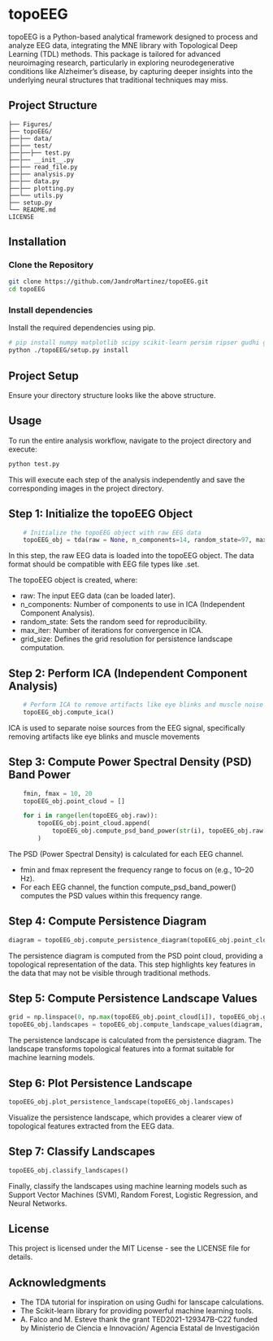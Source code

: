 # topoEEG

topoEEG is a Python-based analytical framework designed to process and analyze EEG data, integrating the MNE library with Topological Deep Learning (TDL) methods. This package is tailored for advanced neuroimaging research, particularly in exploring neurodegenerative conditions like Alzheimer’s disease, by capturing deeper insights into the underlying neural structures that traditional techniques may miss.


## Project Structure
```
├── Figures/
├── topoEEG/
├──├── data/
├──├── test/
├──├──├── test.py
├──├── __init__.py
├──├── read_file.py
├──├── analysis.py
├──├── data.py
├──├── plotting.py
├──└── utils.py
├── setup.py
└── README.md
LICENSE
```

## Installation

### Clone the Repository

```bash
git clone https://github.com/JandroMartinez/topoEEG.git
cd topoEEG
```

### Install dependencies
Install the required dependencies using pip.

```bash
# pip install numpy matplotlib scipy scikit-learn persim ripser gudhi giotto-tda POT datalad
python ./topoEEG/setup.py install
```

## Project Setup
Ensure your directory structure looks like the above structure.

## Usage
To run the entire analysis workflow, navigate to the project directory and execute:
```bash
python test.py
```

This will execute each step of the analysis independently and save the corresponding images in the project directory.


## Step 1: Initialize the topoEEG Object
```python
    # Initialize the topoEEG object with raw EEG data
    topoEEG_obj = tda(raw = None, n_components=14, random_state=97, max_iter=100, grid_size = 10000)

```
In this step, the raw EEG data is loaded into the topoEEG object. The data format should be compatible with EEG file types like .set.

The topoEEG object is created, where:
- raw: The input EEG data (can be loaded later).
- n_components: Number of components to use in ICA (Independent Component Analysis).
- random_state: Sets the random seed for reproducibility.
- max_iter: Number of iterations for convergence in ICA.
- grid_size: Defines the grid resolution for persistence landscape computation.


## Step 2: Perform ICA (Independent Component Analysis)
```python
    # Perform ICA to remove artifacts like eye blinks and muscle noise
    topoEEG_obj.compute_ica()
```
ICA is used to separate noise sources from the EEG signal, specifically removing artifacts like eye blinks and muscle movements

## Step 3: Compute Power Spectral Density (PSD) Band Power
```python
    fmin, fmax = 10, 20
    topoEEG_obj.point_cloud = []

    for i in range(len(topoEEG_obj.raw)):
        topoEEG_obj.point_cloud.append(
            topoEEG_obj.compute_psd_band_power(str(i), topoEEG_obj.raw[i], fmin, fmax)
        )
```
The PSD (Power Spectral Density) is calculated for each EEG channel.

- fmin and fmax represent the frequency range to focus on (e.g., 10–20 Hz).
- For each EEG channel, the function compute_psd_band_power() computes the PSD values within this frequency range.


## Step 4: Compute Persistence Diagram
```python
diagram = topoEEG_obj.compute_persistence_diagram(topoEEG_obj.point_cloud[i])
```

The persistence diagram is computed from the PSD point cloud, providing a topological representation of the data. This step highlights key features in the data that may not be visible through traditional methods.

## Step 5: Compute Persistence Landscape Values
```python
grid = np.linspace(0, np.max(topoEEG_obj.point_cloud[i]), topoEEG_obj.grid_size)
topoEEG_obj.landscapes = topoEEG_obj.compute_landscape_values(diagram, grid)
```

The persistence landscape is calculated from the persistence diagram. The landscape transforms topological features into a format suitable for machine learning models.

## Step 6: Plot Persistence Landscape
```python
topoEEG_obj.plot_persistence_landscape(topoEEG_obj.landscapes)
```

Visualize the persistence landscape, which provides a clearer view of topological features extracted from the EEG data.

## Step 7: Classify Landscapes
```python
topoEEG_obj.classify_landscapes()
```

Finally, classify the landscapes using machine learning models such as Support Vector Machines (SVM), Random Forest, Logistic Regression, and Neural Networks.


## License
This project is licensed under the MIT License - see the LICENSE file for details.

## Acknowledgments
- The TDA tutorial for inspiration on using Gudhi for lanscape calculations.
- The Scikit-learn library for providing powerful machine learning tools.
- A. Falco and M. Esteve thank the grant TED2021-129347B-C22 funded by Ministerio de Ciencia e Innovación/ Agencia Estatal de Investigación
